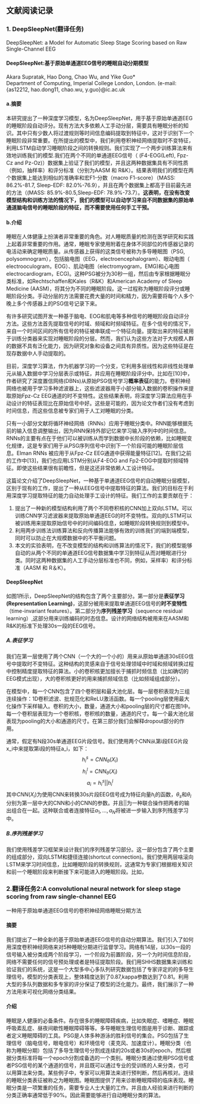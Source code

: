## 文献阅读记录
### 1. DeepSleepNet(翻译任务)
DeepSleepNet: a Model for Automatic Sleep Stage Scoring based on Raw Single-Channel EEG
#### DeepSleepNet:基于原始单通道EEG信号的睡眠自动分期模型
Akara Supratak, Hao Dong, Chao Wu, and Yike Guo*  
Department of Computing, Imperial College London, London.
(e-mail:{as12212, hao.dong11, chao.wu, y.guo}@ic.ac.uk

#### a.摘要
本研究提出了一种深度学习模型，名为DeepSleepNet，用于基于原始单通道EEG的睡眠阶段自动评分。现有方法大多依赖人工手动分层，需要具有睡眠分析的知识。其中只有少数人将过渡规则等时间信息编码提取到特征中，这对于识别下一个睡眠阶段非常重要。在所提出的模型中，我们利用卷积神经网络提取时不变特征，利用LSTM自动学习睡眠阶段之间的转换规则。我们实现了一个两步训练算法来有效地训练我们的模型.我们在两个不同的单通道EEG信号（ (F4-EOG(Left), Fpz-Cz and Pz-Oz)）数据集上验证了我们的模型，并且这两种数据集具有不同性质（例如，抽样率）和评分标准（分别为AASM 和 R&K）。结果表明我们的模型在两个数据集上能达到相似的准确率和宏F1-分数（macro F1-score）（MASS: 86.2%-81.7, Sleep-EDF: 82.0%-76.9），并且在两个数据集上都高于目前最先进的方法（(MASS: 85.9%-80.5,Sleep-EDF: 78.9%-73.7）。**这表明，在没有改变模型结构和训练方法的情况下，我们的模型可以自动学习来自不同数据集的原始单通道脑电信号的睡眠阶段的特征，而不需要使用任何手工干预。**

#### b.介绍
睡眠在人体健康上扮演者非常重要的角色。对人睡眠质量的检测在医学研究和实践上起着非常重要的作用。通常，睡眠专家使用附着在身体不同部位的传感器记录的电活动来确定睡眠质量。从传感器上获得的这类信号被称为多导睡眠图（PSG, polysomnogram），包括脑电图（EEG，electroencephalogram）、眼动电图（ electrooculogram，EOG）、肌动电图（electromyogram，EMG)和心电图 electrocardiogram，ECG)。这种PSG被分为30秒一组，然后由专家根据睡眠分类标准，如Rechtschaffen和Kales（R&K）和American Academy of Sleep Medicine (AASM)，将其分为不同的睡眠阶段。这一过程称为睡眠阶段评分或睡眠阶段分类。手动分层的方法需要花费大量的时间和精力，因为需要将每个人多个晚上多个传感器上的PSG信号记录下来。

有许多研究试图开发一种基于脑电、EOG和肌电等多种信号的睡眠阶段自动评分方法。这些方法首先提取信号的时域、频域和时频域特征。在多个信号的情况下，来自一个时间区间的所有信号的特征被串联成一个特征向量。提取出来的特征被用于训练分类器来实现对睡眠阶段的分层。然而，我们认为这些方法对于大规模人群的数据不具有泛化能力，因为研究对象和设备之间具有异质性。因为这些特征是在现存数据中人手动提取的。

目前，深度学习算法，作为机器学习的一个分支，它利用多层线性和非线性处理单元从输入数据中学习分层表示或特征，并应用在睡眠阶段评分中。比如在[10]中，作者研究了深度置信网络(DBNs)从原始PSG信号学习**概率表征**的能力。卷积神经网络也被用于学习多种滤波器上，这些滤波器用于小部分输入数据的卷积操作来提取原始Fpz-Cz EEG通道的时不变特性。这些结果表明，将深度学习算法应用在手动设计的特征表现比在原始信号中好。这些是可能的，因为论文作者们没有考虑到时间信息，而这些信息被专家们用于人工对睡眠的分类。

只有一小部分文献将循环神经网络（RNNs）应用于睡眠分类中。RNN能够根据先前的输入信息调整输出，因为RNN保持外部记忆来学习输入序列中的时间信息。RNNs的主要有点在于他们可以被训练从而学到数据中长阶段的依赖，比如睡眠变化规律，这是专家们用于从PSG序列信号中识别下一个阶段可能的睡眠阶层信息。Elman RNNs 被应用于从Fpz-Cz EEG通道中获得能量特征[12]。在我们之前的工作中[13]，我们也应用LSTM分别从F4-EOG and Fp2-EOG中提取时频域特征。即使这些结果很有前瞻性，但是这还非常依赖人工设计特征。

这篇论文介绍了DeepSleepNet，一种基于单通道EEG信号的自动睡眠分层模型，区别于现有的工作，提出了一种从EEG信号中提取特征的算法。我们的目标在于利用深度学习提取特征的能力自动处理手工设计的特征。我们工作的主要贡献在于：

1. 提出了一种新的模型结构利用了两个不同卷积核的CNN加上双向LSTM。可以训练CNN学习滤波器来提取原始单通道EEG的时不变特性。双向的LSTM可以被训练用来提取原始信号中的时间编码信息，如睡眠阶段转换规则到模型中。
2. 利用两步训练法训练算法和反向传播算法能够有效的训练我们的端到端模型，同时可以防止在大规模数据中的不平衡问题。
3. 本文的实验表明，在不改变模型的结构和训练算法的情况下，我们的模型能够自动的从两个不同的单通道EEG信号数据集中学习到特征从而对睡眠进行分类。同时这两种数据集的人工手动分层标准也不同，例如，采样率）和评分标准（AASM 和 R＆K）。

#### DeepSleepNet
如图1所示，DeepSleepNet的结构包含了两个主要部分。第一部分是**表征学习(Representation Learning)**，这部分被用来提取单通道EEG信号的**时不变特性**（time-invariant features）。第二部分为**序列残差学习**（sequence residual learning）,这部分用来训练编码的时态信息。设计的网络结构被用来在AASM和R&K的标准下处理30s一段的EEG信号。

##### A.表征学习
我们在第一层使用了两个CNN（一个大的一个小的）用来从原始单通道30sEEG信号中提取时不变特征。这种结构的灵感来自于信号处理领域中时域和频域转换过程中控制精度提取特征的算法。小的卷积核更加擅长于捕抓时频信息（比如确切的EEG模式出现），大的卷积核更好的用来捕抓频域信息（比如频域组成部分）。

在模型中，每一个CNN包含了四个卷积层和最大池化层。每一层卷积表现为三组连续操作：1D卷积滤波、批规范化和ReLU激活函数。每一个pooling层使用最大化操作下采样输入。卷积的大小，数量，通道大小和pooling层的尺寸都在图1中。每一个卷积层表现为一个卷积核，卷积核的数量，通道的尺寸。每一个最大池化层表现为pooling的大小和通道的尺寸。在第三部分我们会解释dropout部分的作用。

通常，假定有N段30s单通道EEG片段信号。我们使用两个CNN从第i段EEG片段x_i中来提取第i段的特征a_i，如下：
$$h^{s}_{i} = CNN_{\theta}(X_i)$$
$$h^{l}_{i} = CNN_{\theta}(X_i)$$
$$a_i = h^{s}_{i}||h^{l}_{i}$$
其中$CNN(X_i)$为使用CNN来转换30s片段EEG信号成为特征向量$h_i$的函数，$\theta_s$和$\theta_l$分别为第一层中大的CNN和小的CNN的参数。并且||为一种联合操作把两者的输出组合在一起。这种联合或者连接特征${a_1,...,a_N}$将被进一步输入到序列残差学习中。

##### B.序列残差学习
我们使用残差学习框架来设计我们的序列残差学习部分。这一部分包含了两个主要的组成部分，双向LSTM和捷径连接(shortcut connection)。我们使用两层啥滚向LSTM来学习时间信息，比如睡眠阶段的转换规则，这通常为专家们根据相关知识和前一个睡眠阶段来判断接下来可能进入的睡眠阶段。比如，


### 2.翻译任务2:A convolutional neural network for sleep stage scoring from raw single-channel EEG
一种用于原始单通道EEG信号的卷积神经网络睡眠分期方法
#### 摘要
我们提出了一种全新的基于原始单通道EEG信号的自动分期算法。我们引入了如何用深度卷积神经网络来对5种睡眠分期进行监督学习。网络有14层，以30s一段的信号输入被分类成两个阶段学习，一个阶段为前置阶段，另一个为时间信息阶段，网络不需要任何的信号预处理或者是特征提取阶段。我们用SHHS数据集来训练和验证我们的系统，这是一个大型多中心多队列研究数据包括了专家评定的的多导生理信号。模型的分类表现上，整体精度达到了0.87,kappa参数达到了0.81。利用大型的多队列数据和多专家的评分保证了模型的泛化能力。最终，我们展示了一种方法用来可视化网络分类结果。

#### 介绍
睡眠是人健康的必备条件。存在很多的睡眠障碍疾病，比如失眠症、嗜睡症、睡眠呼吸紊乱症、昼夜间歇性睡眠障碍等等。多导睡眠生理信号图是用于诊断、跟踪或者定义睡眠障碍的工具。PSG是人体多种游泳的胜利信号的集合。PSG包括了生理信号（脑电信号，眼电信号）和环境信号（麦克风、加速度计）。睡眠分类（也称为睡眠分期）包括了多导生理信号分割成连续的20s或者30s的epoch，然后根据分类标准将每一个epoch分割成备选的一个类别。睡眠分类通过使用PSG信号或者PSG信号的某个通道的信号，并且既可以通过专业的受训练的人来分类，也可以用算法来分类。某些例子中，专家可以用算法来进行预判断，然后再核对。连续的睡眠分类表征被称之为睡眠图。睡眠图提供了用来诊断睡眠障碍的临床表现。睡眠分类是一项繁重的任务，需要专业人士大量的工作。并且由人经验来进行判断的分类正确率通常低于90%。因此需要能够进行自动睡眠分类的算法。
